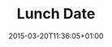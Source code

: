 ---
clipterms:
- Editing
- Jump Cut
commentary: ''
date: '2015-03-20T11:36:05+01:00'
director_first: Jean-Luc
director_last: Godard
film: Breathless
length: 0:52
quicktime: lunch_date.mov
source: 2001 Winstar Video
title: Lunch Date
year: '1960'
---